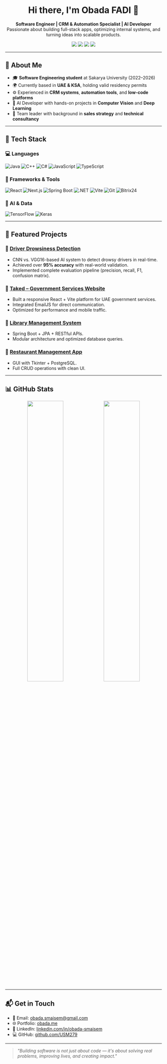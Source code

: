 <h1 align="center">Hi there, I'm Obada FADI 👋</h1>

<p align="center">
  <strong>Software Engineer | CRM & Automation Specialist | AI Developer</strong><br/>
  Passionate about building full-stack apps, optimizing internal systems, and turning ideas into scalable products.
</p>

<p align="center">
  <a href="mailto:obada.smaisem@gmail.com"><img src="https://img.shields.io/badge/email-obada.smaisem@gmail.com-red?style=for-the-badge&logo=gmail&logoColor=white"/></a>
  <a href="https://linkedin.com/in/obada-smaisem"><img src="https://img.shields.io/badge/LinkedIn-Obada_Smaisem-blue?style=for-the-badge&logo=linkedin&logoColor=white"/></a>
  <a href="https://github.com/USM279"><img src="https://img.shields.io/badge/GitHub-USM279-black?style=for-the-badge&logo=github"/></a>
  <a href="https://obada.me"><img src="https://img.shields.io/badge/Portfolio-obada.me-orange?style=for-the-badge&logo=google-chrome&logoColor=white"/></a>
</p>

---

## 💼 About Me

- 🎓 **Software Engineering student** at Sakarya University (2022–2026)
- 🌍 Currently based in **UAE & KSA**, holding valid residency permits
- ⚙️ Experienced in **CRM systems**, **automation tools**, and **low-code platforms**
- 🧠 AI Developer with hands-on projects in **Computer Vision** and **Deep Learning**
- 🤝 Team leader with background in **sales strategy** and **technical consultancy**

---

## 🚀 Tech Stack

### 💻 Languages
![Java](https://img.shields.io/badge/Java-ED8B00?style=flat&logo=java&logoColor=white)
![C++](https://img.shields.io/badge/C++-00599C?style=flat&logo=c%2B%2B&logoColor=white)
![C#](https://img.shields.io/badge/C%23-239120?style=flat&logo=c-sharp&logoColor=white)
![JavaScript](https://img.shields.io/badge/JavaScript-F7DF1E?style=flat&logo=javascript&logoColor=black)
![TypeScript](https://img.shields.io/badge/TypeScript-007ACC?style=flat&logo=typescript&logoColor=white)

### 🧱 Frameworks & Tools
![React](https://img.shields.io/badge/React-20232A?style=flat&logo=react)
![Next.js](https://img.shields.io/badge/Next.js-black?style=flat&logo=next.js)
![Spring Boot](https://img.shields.io/badge/Spring_Boot-6DB33F?style=flat&logo=spring-boot&logoColor=white)
![.NET](https://img.shields.io/badge/.NET-512BD4?style=flat&logo=dotnet)
![Vite](https://img.shields.io/badge/Vite-646CFF?style=flat&logo=vite&logoColor=white)
![Git](https://img.shields.io/badge/Git-F05032?style=flat&logo=git&logoColor=white)
![Bitrix24](https://img.shields.io/badge/Bitrix24-0099FF?style=flat&logo=bitrix24&logoColor=white)

### 🧠 AI & Data
![TensorFlow](https://img.shields.io/badge/TensorFlow-FF6F00?style=flat&logo=tensorflow&logoColor=white)
![Keras](https://img.shields.io/badge/Keras-D00000?style=flat&logo=keras&logoColor=white)

---

## 📌 Featured Projects

### 🔹 [Driver Drowsiness Detection](https://github.com/USM279/driver-drowsiness-detection)
- CNN vs. VGG16-based AI system to detect drowsy drivers in real-time.
- Achieved over **95% accuracy** with real-world validation.
- Implemented complete evaluation pipeline (precision, recall, F1, confusion matrix).

### 🔹 [Taked – Government Services Website](https://github.com/USM279/taked_web)
- Built a responsive React + Vite platform for UAE government services.
- Integrated EmailJS for direct communication.
- Optimized for performance and mobile traffic.

### 🔹 [Library Management System](https://github.com/USM279/LibraryManagement)
- Spring Boot + JPA + RESTful APIs.
- Modular architecture and optimized database queries.

### 🔹 [Restaurant Management App](https://github.com/USM279/Restaurant_managment.git)
- GUI with Tkinter + PostgreSQL.
- Full CRUD operations with clean UI.

---

## 📊 GitHub Stats

<p align="center">
  <img src="https://github-readme-stats.vercel.app/api?username=USM279&show_icons=true&theme=react&hide_border=true" width="48%" />
  <img src="https://github-readme-streak-stats.herokuapp.com?user=USM279&theme=react&hide_border=true" width="48%" />
</p>

---

## 📬 Get in Touch

- 📧 Email: [obada.smaisem@gmail.com](mailto:obada.smaisem@gmail.com)  
- 🌐 Portfolio: [obada.me](https://obada.me)  
- 💼 LinkedIn: [linkedin.com/in/obada-smaisem](https://www.linkedin.com/in/obada-smaisem/)  
- 💻 GitHub: [github.com/USM279](https://github.com/USM279)

---

> *"Building software is not just about code — it's about solving real problems, improving lives, and creating impact."*

